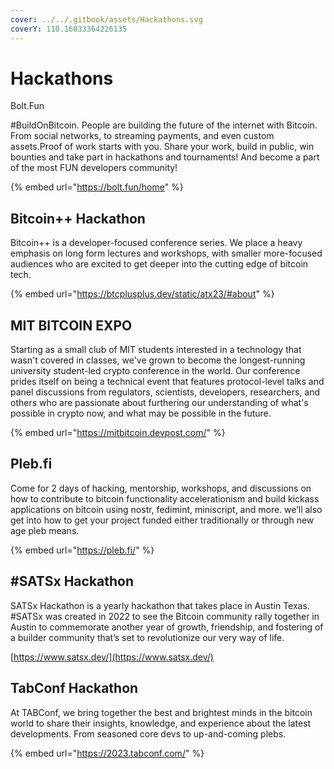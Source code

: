 ```yaml
---
cover: ../../.gitbook/assets/Hackathons.svg
coverY: 110.16033364226135
---
```


# Hackathons

Bolt.Fun

\#BuildOnBitcoin. People are building the future of the internet with Bitcoin. From social networks, to streaming payments, and even custom assets.Proof of work starts with you. Share your work, build in public, win bounties and take part in hackathons and tournaments! And become a part of the most FUN developers community!

{% embed url="https://bolt.fun/home" %}

## Bitcoin++ Hackathon

Bitcoin++ is a developer-focused conference series. We place a heavy emphasis on long form lectures and workshops, with smaller more-focused audiences who are excited to get deeper into the cutting edge of bitcoin tech.

{% embed url="https://btcplusplus.dev/static/atx23/#about" %}

## MIT BITCOIN EXPO

Starting as a small club of MIT students interested in a technology that wasn't covered in classes, we've grown to become the longest-running university student-led crypto conference in the world. Our conference prides itself on being a technical event that features protocol-level talks and panel discussions from regulators, scientists, developers, researchers, and others who are passionate about furthering our understanding of what's possible in crypto now, and what may be possible in the future.&#x20;

{% embed url="https://mitbitcoin.devpost.com/" %}

## Pleb.fi&#x20;

Come for 2 days of hacking, mentorship, workshops, and discussions on how to contribute to bitcoin functionality accelerationism and build kickass applications on bitcoin using nostr, fedimint, miniscript, and more. we’ll also get into how to get your project funded either traditionally or through new age pleb means.

{% embed url="https://pleb.fi/" %}

## #SATSx Hackathon

SATSx Hackathon is a yearly hackathon that takes place in Austin Texas. #SATSx was created in 2022 to see the Bitcoin community rally together in Austin to commemorate another year of growth, friendship, and fostering of a builder community that’s set to revolutionize our very way of life.

[https://www.satsx.dev/](https://www.satsx.dev/)



## TabConf Hackathon

At TABConf, we bring together the best and brightest minds in the bitcoin world to share their insights, knowledge, and experience about the latest developments. From seasoned core devs to up-and-coming plebs.

{% embed url="https://2023.tabconf.com/" %}
